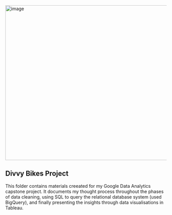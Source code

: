 <img width="1902" height="483" alt="image" src="https://github.com/user-attachments/assets/a5fca19e-f215-420b-bf23-1daa57b89f7f" />

## Divvy Bikes Project 

This folder contains materials creeated for my Google Data Analytics capstone project. It documents my thought process throughout the phases of data cleaning, using SQL to query the relational database system (used BigQuery), and finally presenting the insights through data visualisations in Tableau.  
